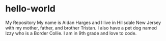 # hello-world
My Repository
My name is Aidan Harges and I live in Hillsdale New Jersey with my mother, father, and brother Tristan. I also have a pet dog named Izzy who is a Border Collie. I am in 9th grade and love to code. 
